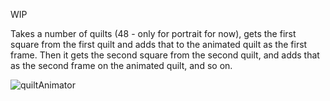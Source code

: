 WIP

Takes a number of quilts (48 - only for portrait for now), gets the first square from the first quilt and adds that to the animated quilt as the first frame. Then it gets the second square from the second quilt, and adds that as the second frame on the animated quilt, and so on.


![quiltAnimator](https://github.com/t3r3nc3101/LGQuiltAnimator/assets/7362201/c04b7be1-0bd9-4b9e-b1d1-ddeb79e0f498)
